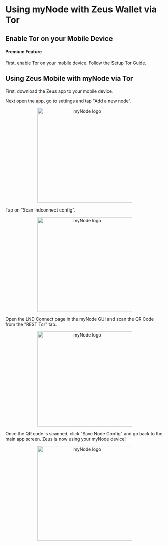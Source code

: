 # Using myNode with Zeus Wallet via Tor

## Enable Tor on your Mobile Device

#### Premium Feature

First, enable Tor on your mobile device. Follow the Setup Tor Guide.

## Using Zeus Mobile with myNode via Tor

First, download the Zeus app to your mobile device.

Next open the app, go to settings and tap "Add a new node".

<center>
  <figure>
    <img src="/mynode-docs/images/remote-access-tor/zeus-wallet-1.png" alt="myNode logo" style="width: 300px">                
  </figure>
</center>

Tap on "Scan lndconnect config".

<center>
  <figure>
    <img src="/mynode-docs/images/remote-access-tor/zeus-wallet-2.png" alt="myNode logo" style="width: 300px">                
  </figure>
</center>

Open the LND Connect page in the myNode GUI and scan the QR Code from the "REST Tor" tab.

<center>
  <figure>
    <img src="/mynode-docs/images/remote-access-tor/zeus-wallet-3.png" alt="myNode logo" style="width: 300px">                
  </figure>
</center>

Once the QR code is scanned, click "Save Node Config" and go back to the main app screen. Zeus is now using your myNode device!

<center>
  <figure>
    <img src="/mynode-docs/images/remote-access-tor/zeus-wallet-4.png" alt="myNode logo" style="width: 300px">                
  </figure>
</center>
